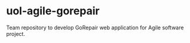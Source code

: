 # uol-agile-gorepair
Team repository to develop GoRepair web application for Agile software project.

